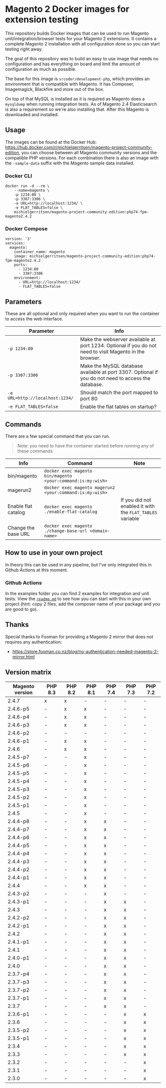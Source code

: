 # Magento 2 Docker images for extension testing

This repository builds Docker images that can be used to run Magento unit/integration/browser tests for your Magento 2 extensions. It contains a complete Magento 2 installation with all configuration done so you can start testing right away.

The goal of this repository was to build an easy to use image that needs no configuration and has everything on board and limit the amount of configuration as much as possible. 

The base for this image is `srcoder/development-php`, which provides an environment that is compatible with Magento. It has Composer, Imagemagick, Blackfire and more out of the box.

On top of that MySQL is installed as it is required as Magento does a `mysqldump` when running integration tests. As of Magento 2.4 Elasticsearch is also a requirement so we're also installing that. After this Magento is downloaded and installed.

## Usage

The images can be found at the Docker Hub: https://hub.docker.com/r/michielgerritsen/magento-project-community-edition, you can choose between all Magento community versions and the compatible PHP versions. For each combination there is also an image with the `-sample-data` suffix with the Magento sample data installed.

### Docker CLI

```
docker run -d --rm \
    --name=magento \
    -p 1234:80 \
    -p 3307:3306 \
    -e URL=http://localhost:1234/ \
    -e FLAT_TABLES=false \
    michielgerritsen/magento-project-community-edition:php74-fpm-magento2.4.2
```

### Docker Compose

```
version: '3'
services:
  magento:
    container_name: magento
    image: michielgerritsen/magento-project-community-edition:php74-fpm-magento2.4.2
    ports:
      - 1234:80
      - 3307:3306
    environment:
      - URL=http://localhost:1234/
      - FLAT_TABLES=false
```

## Parameters

These are all optional and only required when you want to run the container to access the web interface.

| Parameter | Info  |
| --- | --- |
| `-p 1234:80` | Make the webserver available at port 1234. Optional if you do not need to visit Magento in the browser. |
| `-p 3307:3306` | Make the MySQL database available at port 3307. Optional if you do not need to access the database. |
| `-e URL=http://localhost:1234/` | Should match the port mapped to port 80 |
| `-e FLAT_TABLES=false` | Enable the flat tables on startup? |

## Commands

There are a few special command that you can run. 

> Note: you need to have the container started before running any of these commands.

| Info | Command | Note |
| --- | --- | --- |
| bin/magento | `docker exec magento bin/magento <your:command:is:my:wish>` |
| magerun2 | `docker exec magento magerun2 <your:command:is:my:wish>` |
| Enable flat catalog | `docker exec magento ./enable-flat-catalog` | If you did not enabled it with the `FLAT_TABLES` variable |
| Change the base URL | `docker exec magento ./change-base-url <domain-name>` | 

## How to use in your own project

In theory this can be used in any pipeline, but I've only integrated this in Github Actions at this moment.

### Github Actions

In the examples folder you can find 2 examples for integration and unit tests. View the [`readme.md`](examples/github) to see how you can start with this in your own project (hint: copy 2 files, add the composer name of your package and you are good to go).

## Thanks

Special thanks to Fooman for providing a Magento 2 mirror that does not requires any authentication:
- https://store.fooman.co.nz/blog/no-authentication-needed-magento-2-mirror.html

## Version matrix

| Magento version | PHP 8.3 | PHP 8.2 | PHP 8.1 | PHP 7.4 | PHP 7.3 | PHP 7.2 |
|-----------------|---------|---------|---------|---------|---------|---------|
| 2.4.7           | x       | x       | -       | -       | -       | -       |
| 2.4.6-p5        | -       | x       | x       | -       | -       | -       |
| 2.4.6-p4        | -       | x       | x       | -       | -       | -       |
| 2.4.6-p3        | -       | x       | x       | -       | -       | -       |
| 2.4.6-p2        | -       | -       | -       | -       | -       | -       |
| 2.4.6-p1        | -       | x       | x       | -       | -       | -       |
| 2.4.6           | -       | x       | x       | -       | -       | -       |
| 2.4.5-p7        | -       | -       | x       | -       | -       | -       |
| 2.4.5-p6        | -       | -       | x       | -       | -       | -       |
| 2.4.5-p5        | -       | -       | x       | -       | -       | -       |
| 2.4.5-p4        | -       | -       | x       | -       | -       | -       |
| 2.4.5-p3        | -       | -       | x       | -       | -       | -       |
| 2.4.5-p2        | -       | -       | x       | -       | -       | -       |
| 2.4.5-p1        | -       | -       | x       | -       | -       | -       |
| 2.4.5           | -       | -       | x       | -       | -       | -       |
| 2.4.4-p8        | -       | -       | x       | x       | -       | -       |
| 2.4.4-p7        | -       | -       | x       | x       | -       | -       |
| 2.4.4-p6        | -       | -       | x       | x       | -       | -       |
| 2.4.4-p5        | -       | -       | x       | x       | -       | -       |
| 2.4.4-p4        | -       | -       | x       | x       | -       | -       |
| 2.4.4-p3        | -       | -       | x       | x       | -       | -       |
| 2.4.4-p2        | -       | -       | x       | x       | -       | -       |
| 2.4.4-p1        | -       | -       | x       | x       | -       | -       |
| 2.4.4           | -       | -       | x       | x       | -       | -       |
| 2.4.3-p2        | -       | -       | -       | x       | -       | -       |
| 2.4.3-p1        | -       | -       | -       | x       | x       | -       |
| 2.4.3           | -       | -       | -       | x       | x       | -       |
| 2.4.2-p2        | -       | -       | -       | x       | x       | -       |
| 2.4.2-p1        | -       | -       | -       | x       | x       | -       |
| 2.4.2           | -       | -       | -       | x       | x       | -       |
| 2.4.1-p1        | -       | -       | -       | x       | x       | -       |
| 2.4.1           | -       | -       | -       | x       | x       | -       |
| 2.4.0-p1        | -       | -       | -       | x       | x       | -       |
| 2.4.0           | -       | -       | -       | x       | x       | -       |
| 2.3.7-p4        | -       | -       | -       | x       | x       | -       |
| 2.3.7-p3        | -       | -       | -       | x       | x       | -       |
| 2.3.7-p2        | -       | -       | -       | x       | x       | -       |
| 2.3.7-p1        | -       | -       | -       | x       | x       | -       |
| 2.3.7           | -       | -       | -       | x       | x       | -       |
| 2.3.6-p1        | -       | -       | -       | -       | x       | x       |
| 2.3.6           | -       | -       | -       | -       | x       | x       |
| 2.3.5-p2        | -       | -       | -       | -       | x       | x       |
| 2.3.5-p1        | -       | -       | -       | -       | x       | x       |
| 2.3.4           | -       | -       | -       | -       | x       | x       |
| 2.3.3           | -       | -       | -       | -       | x       | x       |
| 2.3.2           | -       | -       | -       | -       | -       | x       |
| 2.3.1           | -       | -       | -       | -       | -       | x       |
| 2.3.0           | -       | -       | -       | -       | -       | x       |
